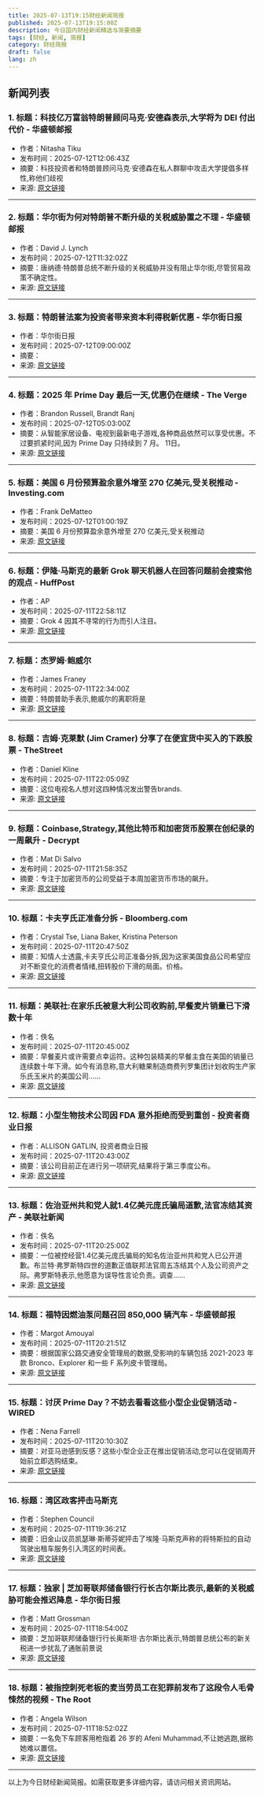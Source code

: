 ```yaml
---
title: 2025-07-13T19:15财经新闻简报
published: 2025-07-13T19:15:00Z
description: 今日国内财经新闻精选与简要摘要
tags: [财经, 新闻, 简报]
category: 财经简报
draft: false
lang: zh
---
```


## 新闻列表

### 1. 标题：科技亿万富翁特朗普顾问马克·安德森表示,大学将为 DEI 付出代价 - 华盛顿邮报
- 作者：Nitasha Tiku
- 发布时间：2025-07-12T12:06:43Z
- 摘要：科技投资者和特朗普顾问马克·安德森在私人群聊中攻击大学提倡多样性,称他们歧视
- 来源: [原文链接](https://www.washingtonpost.com/technology/2025/07/12/marc-andreessen-private-chat-universities-diversity/)

---

### 2. 标题：华尔街为何对特朗普不断升级的关税威胁置之不理 - 华盛顿邮报
- 作者：David J. Lynch
- 发布时间：2025-07-12T11:32:02Z
- 摘要：唐纳德·特朗普总统不断升级的关税威胁并没有阻止华尔街,尽管贸易政策不确定性。
- 来源: [原文链接](https://www.washingtonpost.com/business/2025/07/12/stock-market-trump-tariffs-trade/)

---

### 3. 标题：特朗普法案为投资者带来资本利得税新优惠 - 华尔街日报
- 作者：华尔街日报
- 发布时间：2025-07-12T09:00:00Z
- 摘要：
- 来源: [原文链接](https://www.wsj.com/personal-finance/taxes/republican-tax-bill-capital-gains-91ded140)

---

### 4. 标题：2025 年 Prime Day 最后一天,优惠仍在继续 - The Verge
- 作者：Brandon Russell, Brandt Ranj
- 发布时间：2025-07-12T05:03:00Z
- 摘要：从智能家居设备、电视到最新电子游戏,各种商品依然可以享受优惠。不过要抓紧时间,因为 Prime Day 只持续到 7 月。 11日。
- 来源: [原文链接](https://www.theverge.com/tech/697602/amazon-prime-day-sale-best-tech-deals-2025-day-4)

---

### 5. 标题：美国 6 月份预算盈余意外增至 270 亿美元,受关税推动 - Investing.com
- 作者：Frank DeMatteo
- 发布时间：2025-07-12T01:00:19Z
- 摘要：美国 6 月份预算盈余意外增至 270 亿美元,受关税推动
- 来源: [原文链接](https://www.investing.com/news/economy-news/us-posts-suprise-27-billion-budget-surplus-in-june-boosted-by-tariffs-4132513)

---

### 6. 标题：伊隆·马斯克的最新 Grok 聊天机器人在回答问题前会搜索他的观点 - HuffPost
- 作者：AP
- 发布时间：2025-07-11T22:58:11Z
- 摘要：Grok 4 因其不寻常的行为而引人注目。
- 来源: [原文链接](https://www.huffpost.com/entry/ap-us-musk-ai-grok_n_68719669e4b057caaedf39b1)

---

### 7. 标题：杰罗姆·鲍威尔
- 作者：James Franey
- 发布时间：2025-07-11T22:34:00Z
- 摘要：特朗普助手表示,鲍威尔的离职将是
- 来源: [原文链接](https://nypost.com/2025/07/11/business/fannie-freddie-boss-pulte-claims-fed-chair-powell-considering-resigning/)

---

### 8. 标题：吉姆·克莱默 (Jim Cramer) 分享了在便宜货中买入的下跌股票 - TheStreet
- 作者：Daniel Kline
- 发布时间：2025-07-11T22:05:09Z
- 摘要：这位电视名人想对这四种情况发出警告brands.
- 来源: [原文链接](https://www.thestreet.com/retail/jim-cramer-shares-4-falling-stocks-to-buy-right-now)

---

### 9. 标题：Coinbase,Strategy,其他比特币和加密货币股票在创纪录的一周飙升 - Decrypt
- 作者：Mat Di Salvo
- 发布时间：2025-07-11T21:58:35Z
- 摘要：专注于加密货币的公司受益于本周加密货币市场的飙升。
- 来源: [原文链接](https://decrypt.co/329740/coinbase-strategy-bitcoin-and-crypto-stocks-soar-record-week)

---

### 10. 标题：卡夫亨氏正准备分拆 - Bloomberg.com
- 作者：Crystal Tse, Liana Baker, Kristina Peterson
- 发布时间：2025-07-11T20:47:50Z
- 摘要：知情人士透露,卡夫亨氏公司正准备分拆,因为这家美国食品公司希望应对不断变化的消费者情绪,扭转股价下滑的局面。价格。
- 来源: [原文链接](https://www.bloomberg.com/news/articles/2025-07-11/kraft-heinz-is-preparing-to-split-up-its-business-wsj-reports)

---

### 11. 标题：美联社:在家乐氏被意大利公司收购前,早餐麦片销量已下滑数十年
- 作者：佚名
- 发布时间：2025-07-11T20:45:00Z
- 摘要：早餐麦片或许需要点幸运符。这种包装精美的早餐主食在美国的销量已连续数十年下滑。如今有消息称,意大利糖果制造商费列罗集团计划收购生产家乐氏玉米片的美国公司……
- 来源: [原文链接](https://apnews.com/article/kellogg-cereal-general-mills-db705c5cbb828e31b31ac02cc4d5a886)

---

### 12. 标题：小型生物技术公司因 FDA 意外拒绝而受到重创 - 投资者商业日报
- 作者：ALLISON GATLIN, 投资者商业日报
- 发布时间：2025-07-11T20:43:00Z
- 摘要：该公司目前正在进行另一项研究,结果将于第三季度公布。
- 来源: [原文链接](https://www.investors.com/news/technology/capricor-therapeutics-fda-rejection-cardiomyopathy-treatment-dmd/)

---

### 13. 标题：佐治亚州共和党人就1.4亿美元庞氏骗局道歉,法官冻结其资产 - 美联社新闻
- 作者：佚名
- 发布时间：2025-07-11T20:25:00Z
- 摘要：一位被控经营1.4亿美元庞氏骗局的知名佐治亚州共和党人已公开道歉。布兰特·弗罗斯特四世的道歉正值联邦法官周五冻结其个人及公司资产之际。弗罗斯特表示,他愿意为误导性言论负责。调查……
- 来源: [原文链接](https://apnews.com/article/brant-frost-iv-ponzi-scheme-first-liberty-80922ed266e203bd77ed1a5c4244d482)

---

### 14. 标题：福特因燃油泵问题召回 850,000 辆汽车 - 华盛顿邮报
- 作者：Margot Amouyal
- 发布时间：2025-07-11T20:21:51Z
- 摘要：根据国家公路交通安全管理局的数据,受影响的车辆包括 2021-2023 年款 Bronco、Explorer 和一些 F 系列皮卡管理局。
- 来源: [原文链接](https://www.washingtonpost.com/business/2025/07/11/ford-recall-fuel-pump/)

---

### 15. 标题：讨厌 Prime Day？不妨去看看这些小型企业促销活动 - WIRED
- 作者：Nena Farrell
- 发布时间：2025-07-11T20:10:30Z
- 摘要：对亚马逊感到反感？这些小型企业正在推出促销活动,您可以在促销周开始前立即选购结束。
- 来源: [原文链接](https://www.wired.com/story/anti-prime-day-small-business-sales-july-2025/)

---

### 16. 标题：湾区政客抨击马斯克
- 作者：Stephen Council
- 发布时间：2025-07-11T19:36:21Z
- 摘要：旧金山议员凯瑟琳·斯蒂芬妮抨击了埃隆·马斯克声称的将特斯拉的自动驾驶出租车服务引入湾区的时间表。
- 来源: [原文链接](https://www.sfgate.com/tech/article/bay-area-musk-robotaxi-plans-20766448.php)

---

### 17. 标题：独家 | 芝加哥联邦储备银行行长古尔斯比表示,最新的关税威胁可能会推迟降息 - 华尔街日报
- 作者：Matt Grossman
- 发布时间：2025-07-11T18:54:00Z
- 摘要：芝加哥联邦储备银行行长奥斯坦·古尔斯比表示,特朗普总统公布的新关税进一步扰乱了通胀前景说
- 来源: [原文链接](https://www.wsj.com/economy/central-banking/latest-tariff-threats-could-delay-rate-cuts-chicago-feds-goolsbee-says-ff7e83a8)

---

### 18. 标题：被指控刺死老板的麦当劳员工在犯罪前发布了这段令人毛骨悚然的视频 - The Root
- 作者：Angela Wilson
- 发布时间：2025-07-11T18:52:02Z
- 摘要：一名免下车顾客用枪指着 26 岁的 Afeni Muhammad,不让她逃跑,据称她难以置信。
- 来源: [原文链接](https://www.theroot.com/mcdonalds-worker-accused-of-stabbing-her-boss-to-death-2000050125)

---


以上为今日财经新闻简报。如需获取更多详细内容，请访问相关资讯网站。